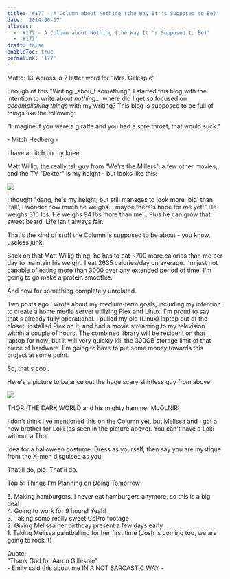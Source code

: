 ```yaml
---
title: '#177 - A Column about Nothing (the Way It''s Supposed to Be)'
date: '2014-06-17'
aliases:
  - '#177 - A Column about Nothing (the Way It''s Supposed to Be)'
  - '#177'
draft: false
enableToc: true
permalink: '177'
---
```


Motto: 13-Across, a 7 letter word for "Mrs. Gillespie"

  
Enough of this "Writing _abou_t something". I started this blog with the intention to write about _nothing..._ where did I get so focused on _accomplishing things_ with my writing? This blog is supposed to be full of things like the following:

  
"I imagine if you were a giraffe and you had a sore throat, that would suck."

\- Mitch Hedberg -

  
I have an itch on my knee.

  
Matt Willig, the really tall guy from "We're the Millers", a few other movies, and the TV "Dexter" is my height - but looks like this:

  
[![](assets/177-1.jpg)](http://4.bp.blogspot.com/-McyT0HpEoAA/U522PmS-%5FhI/AAAAAAABYN8/tE43AEzkkDI/s1600/%23177+-+Matt+Willig.jpg)

  
I thought "dang, he's my height, but still manages to look more 'big' than 'tall', I wonder how much he weighs... maybe there's hope for me yet!" He weighs 316 lbs. He weighs 94 lbs more than me... Plus he can grow that sweet beard. Life isn't always fair.  
  
That's the kind of stuff the Column is supposed to be about - you know, useless junk.

  
Back on that Matt Willig thing, he has to eat \~700 more calories than me per day to maintain his weight. I eat 2635 calories/day on average. I'm just not capable of eating more than 3000 over any extended period of time. I'm going to go make a protein smoothie.  
  
And now for something completely unrelated.  
  
Two posts ago I wrote about my medium-term goals, including my intention to create a home media server utilizing Plex and Linux. I'm proud to say that's already fully operational. I pulled my old (Linux) laptop out of the closet, installed Plex on it, and had a movie streaming to my television within a couple of hours. The combined library will be resident on that laptop for now; but it will very quickly kill the 300GB storage limit of that piece of hardware. I'm going to have to put some money towards this project at some point.  
  
So, that's cool.  
  
Here's a picture to balance out the huge scary shirtless guy from above:  
  
  
[![](assets/177-2.jpg)](http://3.bp.blogspot.com/-W8ssu6Amk10/U53f4zQK3UI/AAAAAAABYOg/6TVBkVVM6BQ/s1600/%23177+-+THOR.jpg)

  
THOR: THE DARK WORLD and his mighty hammer MJÖLNIR!  
  
I don't think I've mentioned this on the Column yet, but Melissa and I got a new brother for Loki (as seen in the picture above). You can't have a Loki without a Thor.  
  
Idea for a halloween costume: Dress as yourself, then say you are mystique from the X-men disguised as you.  
  
That'll do, pig. That'll do.  
  
Top 5: Things I'm Planning on Doing Tomorrow

5\. Making hamburgers. I never eat hamburgers anymore, so this is a big deal  
4\. Going to work for 9 hours! Yeah!  
3\. Taking some really sweet GoPro footage  
2\. Giving Melissa her birthday present a few days early  
1\. Taking Melissa paintballing for her first time (Josh is coming too, we are going to rock it)  
  
Quote:   
“Thank God for Aaron Gillespie”  
\- Emily said this about me IN A NOT SARCASTIC WAY -
